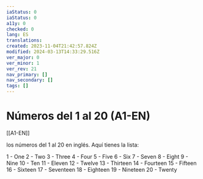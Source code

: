 ```yaml
---
iaStatus: 0
iaStatus: 0
a11y: 0
checked: 0
lang: ES
translations: 
created: 2023-11-04T21:42:57.824Z
modified: 2024-03-13T14:33:29.516Z
ver_major: 0
ver_minor: 1
ver_rev: 21
nav_primary: []
nav_secondary: []
tags: []
---
```

# Números del 1 al 20  (A1-EN)

[[A1-EN]]

los números del 1 al 20 en inglés. Aquí tienes la lista:

1 - One 
2 - Two 
3 - Three 
4 - Four 
5 - Five 
6 - Six 
7 - Seven 
8 - Eight 
9 - Nine 
10 - Ten 
11 - Eleven 
12 - Twelve 
13 - Thirteen 
14 - Fourteen 
15 - Fifteen 
16 - Sixteen 
17 - Seventeen 
18 - Eighteen 
19 - Nineteen 
20 - Twenty

